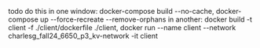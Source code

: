 todo do this
in one window: docker-compose build --no-cache,  docker-compose up --force-recreate --remove-orphans
in another: docker build -t client -f ./client/dockerfile ./client, docker run --name client --network charlesg_fall24_6650_p3_kv-network -it client
